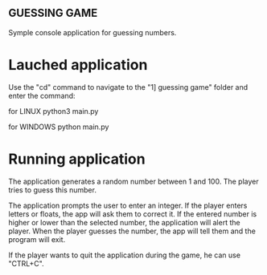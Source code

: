 ## GUESSING GAME

Symple console application for guessing numbers. 


# Lauched application

Use the "cd" command to navigate to the "1] guessing game" folder and enter the command:

for LINUX
    python3 main.py

for WINDOWS
    python main.py


# Running application

The application generates a random number between 1 and 100. The player tries to guess this number.

The application prompts the user to enter an integer. If the player enters letters or floats, the app will ask them to correct it. If the entered number is higher or lower than the selected number, the application will alert the player. When the player guesses the number, the app will tell them and the program will exit.

If the player wants to quit the application during the game, he can use "CTRL+C".